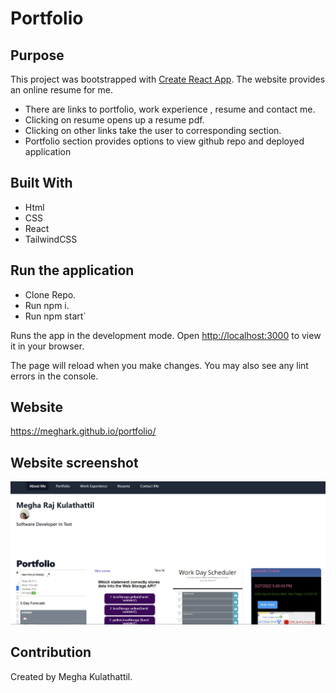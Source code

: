 
# Portfolio

## Purpose
This project was bootstrapped with [Create React App](https://github.com/facebook/create-react-app).
The website provides an online resume for me.
* There are links to portfolio, work experience , resume and contact me.
* Clicking on resume opens up a resume pdf.
* Clicking on other links take the user to corresponding section.
* Portfolio section provides options to view github repo and deployed application

## Built With
* Html
* CSS
* React
* TailwindCSS

## Run the application
* Clone Repo.
* Run npm i.
* Run npm start`

Runs the app in the development mode.
Open [http://localhost:3000](http://localhost:3000) to view it in your browser.

The page will reload when you make changes.
You may also see any lint errors in the console.

## Website
https://meghark.github.io/portfolio/

## Website screenshot
![Mockup for finished website](./src/assets/images/portfolio.PNG)

## Contribution
Created by Megha Kulathattil.
